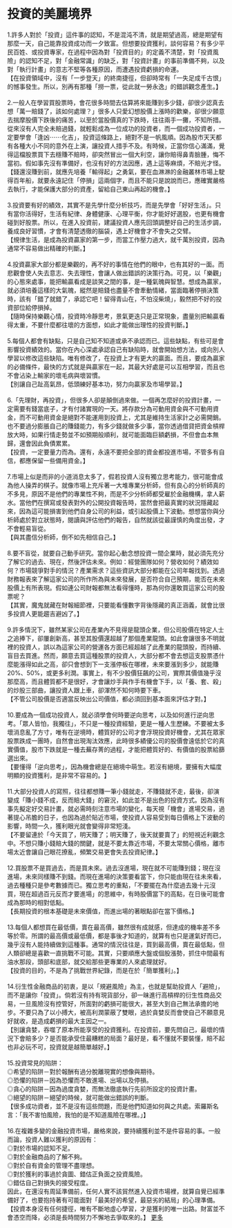 # 投資的美麗境界


<div id="id_590e9b601af5a8920810708" class="text_exposed_root text_exposed"><span>1.許多人對於「投資」這件事的認知，不是混沌不清，就</span><wbr><span class="word_break"></span><span>是期望過高，總是期望有那麼一天，自己能靠投資成功而一</span><wbr><span class="word_break"></span><span>夕致富。但想要投資獲利，談何容易？有多少平民百姓、或</span><wbr><span class="word_break"></span><span>投資專家，在過程中因為對「投資目的」的定義不清楚，對</span><wbr><span class="word_break"></span><span>「投資風險」的認知不足，對「金融常識」的缺乏，對「投</span><wbr><span class="word_break"></span><span>資計畫」的事前準備不夠，以及對「執行計畫」的意志不堅</span><wbr><span class="word_break"></span>等各種原因，而遭遇投資虧損的命運。<br><span> 【在投資領域中，沒有「一步登天」的終南捷徑，但卻時常</span><wbr><span class="word_break"></span><span>有「一失足成千古恨」的憾事發生。所以，別再有那種「撈</span><wbr><span class="word_break"></span>一票，從此就一勞永逸」的錯誤觀念產生。】<br> <br><span> 2.一般人在學習買股票時，會花很多時間去估算將來能賺</span><wbr><span class="word_break"></span><span>到多少錢，卻很少認真去想「萬一賠錢了，該如何處理？」</span><wbr><span class="word_break"></span><span>很多人只愛幻想股價上漲時的歡樂，卻很少願意去揣摩股價</span><wbr><span class="word_break"></span><span>下跌後的痛苦，以至於當股價真的下跌時，往往兩手一攤，</span><wbr><span class="word_break"></span><span>不知所措。從來沒有人完全未賠過錢，就輕鬆成為一位成功</span><wbr><span class="word_break"></span>的投資者，而一個成功投資者，一定要學會「逢凶<span class="text_exposed_hide">⋯⋯</span><span class="text_exposed_show"><span>化吉」，投資這條路上，絕對不是一帆風順。因為股市天天</span><wbr><span class="word_break"></span><span>都有各種大小不同的意外在上演，讓投資人措手不及。有時</span><wbr><span class="word_break"></span><span>候，正當你信心滿滿，覺得這檔股票買下去穩賺不賠時，卻</span><wbr><span class="word_break"></span><span>突然冒出一個大利空，讓你賠得鼻青臉腫，悔不當初。假如</span><wbr><span class="word_break"></span><span>事先沒有準備好，也沒有好的方法因應，遇上這等麻煩，不</span><wbr><span class="word_break"></span>賠光才怪。<br><span> 【錢還沒賺到前，就應先培養「輸得起」之勇氣，要在血淋</span><wbr><span class="word_break"></span><span>淋的金融叢林市場上駛得百年船，就要永遠記住「停損」這</span><wbr><span class="word_break"></span><span>兩個字，而且不能只是說說而已，應確實嚴格去執行，才能</span><wbr><span class="word_break"></span>保護大部分的資產，留給自己東山再起的機會。】<br> <br><span> 3.投資要有好的績效，其實不是先學什麼分析技巧，而是</span><wbr><span class="word_break"></span><span>先學會「好好生活」。只有當你活得好，生活有紀律、身體</span><wbr><span class="word_break"></span><span>健康、心理平衡，你才能好好選股，也更有機會碰到好股票</span><wbr><span class="word_break"></span><span>。所以，在進入投資前，建議投資人應先回頭調整好自己的</span><wbr><span class="word_break"></span><span>生活步調，養成良好習慣，才會有清楚透徹的腦袋，遇上好</span><wbr><span class="word_break"></span>機會才不會失之交臂。<br><span> 【規律生活，是成為投資贏家的第一步，而當工作壓力過大</span><wbr><span class="word_break"></span>，就千萬別投資，因為通常不容易做出精確的判斷。】<br> <br><span> 4.投資贏家大部分都是樂觀的，再不好的事情在他們的眼</span><wbr><span class="word_break"></span><span>中，也有其好的一面。而悲觀會使人失去意志、失去理性，</span><wbr><span class="word_break"></span><span>會讓人做出錯誤的決策行為。可見，以「樂觀」的心態來處</span><wbr><span class="word_break"></span><span>事，能把輸贏看成是談笑之間的事，是一種氣魄與智慧。想</span><wbr><span class="word_break"></span><span>成為贏家，就必須培養這樣的大氣魄，縱然是賠錢也盡量不</span><wbr><span class="word_break"></span><span>會牽動情緒，當面臨著停損決策時，該有「錯了就錯了，承</span><wbr><span class="word_break"></span><span>認它吧！留得青山在，不怕沒柴燒」，毅然把不好的投資部</span><wbr><span class="word_break"></span>位給停損掉。<br><span> 【隨時保持樂觀心情，投資時冷靜思考，景氣更迭只是正常</span><wbr><span class="word_break"></span><span>現象，盡量別把輸贏看得太重，不要什麼都往壞的方面想，</span><wbr><span class="word_break"></span>如此才能做出理性的投資判斷。】<br> <br><span> 5.每個人都會有缺點，只是自己知不知道或承不承認而已</span><wbr><span class="word_break"></span><span>。這些缺點，有些可是會影響投資績效的。當你在內心深處</span><wbr><span class="word_break"></span><span>承認自己有缺陷時，就會開始想方法，或向別人學習以修改</span><wbr><span class="word_break"></span><span>這些缺陷。唯有修改了，在投資上才有更大的贏面。而且，</span><wbr><span class="word_break"></span><span>要成為贏家的必備條件，最快的方式就是與贏家在一起，其</span><wbr><span class="word_break"></span><span>最大好處是可以互相學習，而且也不會沾染上輸家的壞毛病</span><wbr><span class="word_break"></span>與壞習慣。<br><span> 【別讓自己趾高氣昂，低頭練好基本功，努力向贏家及市場</span><wbr><span class="word_break"></span>學習。】<br> <br><span> 6.「先理財，再投資」，但很多人卻是顛倒過來做。一個</span><wbr><span class="word_break"></span><span>再怎麼好的投資計畫，一定需要有錢當底子，才有付諸實現</span><wbr><span class="word_break"></span><span>的一天。將存款分為可動用資金與不可動用資金，而不可動</span><wbr><span class="word_break"></span><span>用資金是絕對不能運用到投資上，尤其是維持生活家計之必</span><wbr><span class="word_break"></span><span>需開銷。也不要過分膨脹自己的賺錢能力，有多少錢就做多</span><wbr><span class="word_break"></span><span>少事，當你透過借貸把資金槓桿放大時，如果行情走勢並不</span><wbr><span class="word_break"></span><span>如預期般順利，就可能面臨巨額虧損，不但會血本無歸，還</span><wbr><span class="word_break"></span>會因此負債累累。<br><span> 【投資，一定要量力而為。還有，永遠不要把全部的資金都</span><wbr><span class="word_break"></span>投進市場，不管多有自信，都應保留一些備用資金。】<br> <br><span> 7.市場上似是而非的小道消息太多了，假若投資人沒有獨</span><wbr><span class="word_break"></span><span>立思考能力，很可能會成為他人操弄的棋子。就像市場上充</span><wbr><span class="word_break"></span><span>斥著一大堆專業分析師，但有良心的分析師真的不多見，原</span><wbr><span class="word_break"></span><span>因不是他們的專業性不夠，而是不少分析師都受雇於金融機</span><wbr><span class="word_break"></span><span>構，拿人薪水。當他們在撰寫或發表對外的公開投資報告時</span><wbr><span class="word_break"></span><span>，當然會把最真實的狀況隱藏起來，因為這可能損害到他們</span><wbr><span class="word_break"></span><span>自身公司的利益，或引起股價上下波動。想想當你與分析師</span><wbr><span class="word_break"></span><span>處於對立狀態時，閱讀與評估他們的報告，自然就該從最謹</span><wbr><span class="word_break"></span>慎的角度出發，才不會輕易盲從。<br> 【與其盡信分析師，倒不如先相信自己。】<br> <br><span> 8.要不盲從，就要自己動手研究。當你起心動念想投資一</span><wbr><span class="word_break"></span><span>間企業時，就必須先充分了解它的過去、現在，然後評估未</span><wbr><span class="word_break"></span><span>來。例如：經營團隊如何？營收如何？績效如何？市場競爭</span><wbr><span class="word_break"></span><span>對手的情況？產業需求？這些資訊大部分都能在公司年報找</span><wbr><span class="word_break"></span><span>到。透過財務報表來了解這家公司的所作所為與未來發展，</span><wbr><span class="word_break"></span><span>是否符合自己預期，能否在未來股價上有所表現。假如連公</span><wbr><span class="word_break"></span><span>司財報都無法看得懂時，那為何你還敢買這家公司的股票呢</span><wbr><span class="word_break"></span>？<br><span> 【其實，魔鬼就藏在財報細節裡，只要能看懂數字背後隱藏</span><wbr><span class="word_break"></span>的真正涵義，就會比很多投資人更能趨吉避凶了。】<br> <br><span> 9.許多情況下，雖然某家公司在產業內不見得是龍頭企業</span><wbr><span class="word_break"></span><span>，但公司股價在特定人士之追捧下，卻屢創新高，甚至其股</span><wbr><span class="word_break"></span><span>價還超越了那個產業龍頭。如此會讓很多不明就裡的投資人</span><wbr><span class="word_break"></span><span>，誤以為這家公司的營運各方面已經超越了此產業的龍頭股</span><wbr><span class="word_break"></span><span>，而持續、盲目去買進。然而，願意去買這種股票的投資人</span><wbr><span class="word_break"></span><span>，大部分都不會去想這支股票憑什麼能漲得如此之高，卻只</span><wbr><span class="word_break"></span><span>會想到下一支漲停板在哪裡，未來要漲到多少，就能賺20</span><wbr><span class="word_break"></span><span>%、50%，或更多利潤。事實上，有不少股價狂飆的公司</span><wbr><span class="word_break"></span><span>，實際其價值幾乎沒那麼高，而且體質都不是很好，才會讓</span><wbr><span class="word_break"></span><span>炒手與作手有機會下手，以「養、套、殺」的炒股三部曲，</span><wbr><span class="word_break"></span>讓投資人跟上車，卻渾然不知何時要下車。<br><span> 【不管公司股價是否適當反映出公司價值，都必須回到基本</span><wbr><span class="word_break"></span>面來評估才對。】<br> <br><span> 10.要成為一個成功投資人，就必須學會何時要逆向思考</span><wbr><span class="word_break"></span><span>，以及如何進行逆向思考。「眾人皆怕，我獨往」，不只是</span><wbr><span class="word_break"></span><span>一種投資經驗，更是一種人生歷練。不要被太多壞消息亂了</span><wbr><span class="word_break"></span><span>方寸，唯有在逆境時，體質好的公司才會浮現投資好機會，</span><wbr><span class="word_break"></span><span>尤其在眾家股票跌成一團時，自然會出現淘汰效應，此時很</span><wbr><span class="word_break"></span><span>多績優公司的股價會遠低於它的真實價值，股市下跌就是一</span><wbr><span class="word_break"></span><span>種去蕪存菁的過程，才能把體質好的、有價值的股票給篩選</span><wbr><span class="word_break"></span>出來。<br><span> 【要懂得「逆向思考」，因為機會總是在絕境中萌生。若沒</span><wbr><span class="word_break"></span><span>有絕境，要擁有大幅度明顯的投資獲利，是非常不容易的。</span><wbr><span class="word_break"></span>】<br> <br><span> 11.大部分投資人的寫照，往往都想賺一筆小錢就走，不</span><wbr><span class="word_break"></span><span>賺錢就不走，最後，卻演變成「賺小錢不成，反而賠大錢」</span><wbr><span class="word_break"></span><span>的窘況，如此並不是出色的投資方式。因為沒有事先擬定好</span><wbr><span class="word_break"></span><span>交易計畫，就必需時刻注意市場的變化，每天視「機會」進</span><wbr><span class="word_break"></span><span>場交易，過著提心吊膽的日子，也因為過於貼近市場，使投</span><wbr><span class="word_break"></span><span>資人容易受到每日價格上下波動的影響，時間一久，獲利眼</span><wbr><span class="word_break"></span>光就會變得非常短淺。<br><span> 【不要留連於「今天買了，明天賺了；明天賺了，後天就要</span><wbr><span class="word_break"></span><span>賣了」的短視近利觀念中。不想只賺小錢賠大錢的關鍵，就</span><wbr><span class="word_break"></span><span>是不要太靠近市場，不要太常關心價格，離市場太近會讓自</span><wbr><span class="word_break"></span>己眼花撩亂，頻繁交易更會失去投資紀律。】<br> <br><span> 12.買股票不是買過去，而是買未來。過去沒進場，現在</span><wbr><span class="word_break"></span><span>就不可能賺到錢；現在沒進場，未來同樣賺不到錢。而現在</span><wbr><span class="word_break"></span><span>進場的決策要看當下，你只能由現在往未來看，過去種種只</span><wbr><span class="word_break"></span><span>是參考數據而已。獨立思考的重點，「不要擺在為什麼過去</span><wbr><span class="word_break"></span><span>幾十元沒買，現在超過百元反而才要進場」的思維中，有時</span><wbr><span class="word_break"></span>股價當下的高點，在日後可能會成為那時的相對低點。<br><span> 【長期投資的根本基礎是未來價值，而進出場的著眼點卻在</span><wbr><span class="word_break"></span>當下價格。】<br> <br><span> 13.每個人都想買在最低價，賣在最高價，雖然很有成就</span><wbr><span class="word_break"></span><span>感，但達成的機率差不多等於零。所謂的最高價或最低價，</span><wbr><span class="word_break"></span><span>都是事後才知道的，就算有也只是運氣好而已，幾乎沒有人</span><wbr><span class="word_break"></span><span>能持續做到這種事。通常的情況往往是，買到最高價，賣在</span><wbr><span class="word_break"></span><span>最低點，但人類卻總是喜歡一直挑戰不可能。其實，只要順</span><wbr><span class="word_break"></span><span>應大盤或個股漲勢，抓住中間最有油水那段，頭部和底部，</span><wbr><span class="word_break"></span>就交給那些更專業的人來處理就好。<br><span> 【投資的目的，不是為了挑戰世界紀錄，而是在於「簡單獲</span><wbr><span class="word_break"></span>利」。】<br> <br><span> 14.衍生性金融商品的初衷，是以「規避風險」為主，也</span><wbr><span class="word_break"></span><span>就是幫助投資人「避險」，而不是讓你「投資」。倘若沒有</span><wbr><span class="word_break"></span><span>持有現貨部分，卻一昧進行高槓桿的衍生性商品交易，一旦</span><wbr><span class="word_break"></span><span>風險沒有控管好，所面對的虧損可能很大，甚至大到自己無</span><wbr><span class="word_break"></span><span>法承擔的地步。不要只為了以小搏大，被高利潤蒙蔽了雙眼</span><wbr><span class="word_break"></span><span>，過於貪婪反而會使自己不願意見好就收，是造成虧損的最</span><wbr><span class="word_break"></span>大主因之一。<br><span> 【別讓貪婪，吞噬了原本所能享受的投資獲利。在投資前，</span><wbr><span class="word_break"></span><span>要先問自己，最壞的情況下會賠多少？是否能承受住最糟糕</span><wbr><span class="word_break"></span><span>的局面？最好是，看不懂就不要裝懂，賠不起也非必玩不可</span><wbr><span class="word_break"></span>，投資就是越簡單越好。】<br> <br> 15.投資常見的陷阱：<br> ◎希望的陷阱－對於報酬有過分脫離現實的想像與期待。<br> ◎恐懼的陷阱－因為恐懼而不敢進場、出場以及停損。<br><span> ◎貪心的陷阱－因為過度貪婪，而無法徹底執行先前所設定</span><wbr><span class="word_break"></span>的投資計畫。<br> ◎絕望的陷阱－絕望的時候，就可能做出錯誤的判斷。<br><span> 【很多成功資者，並不是沒有這些問題，而是他們知道如何</span><wbr><span class="word_break"></span><span>與之共處。索羅斯名言：「我不害怕風險，我怕的是不知道</span><wbr><span class="word_break"></span>風險在哪裡。」】<br> <br><span> 16.在複雜多變的金融投資市場，嚴格來說，要持續獲利</span><wbr><span class="word_break"></span>並不是件容易的事。一般而論，投資人難以獲利的原因有：<br> ◎對於市場的認知不足。<br> ◎對於金融商品的了解不夠。<br> ◎對於自有資金的管理不盡理想。<br> ◎對於獲利的事過於貪圖、錯估正負面之投資風險。<br> ◎錯估自己對損失的接受程度。<br><span> 因此，在還沒有周延準備前，任何人實不該貿然進入投資市</span><wbr><span class="word_break"></span><span>場裡，就算自覺已經準備好了，也要抱持著有可能面對「最</span><wbr><span class="word_break"></span>美好的希望，最惡劣的結局」的心理準備。<br><span> 【投資本身沒有任何捷徑，唯有不斷地虛心學習，才是獲利</span><wbr><span class="word_break"></span><span>的唯一出路。財富並不會憑空而降，必須是長時間努力不懈</span><wbr><span class="word_break"></span>地去爭取來的。】</span><span class="text_exposed_hide"> <span class="text_exposed_link"><a class="see_more_link" data-interaction-root-id="_24_q" onclick="var func = function(e) { e.preventDefault(); }; var parent = Parent.byClass(this, &quot;text_exposed_root&quot;); if (parent &amp;&amp; parent.getAttribute(&quot;id&quot;) == &quot;id_590e9b601af5a8920810708&quot;) { CSS.addClass(parent, &quot;text_exposed&quot;); Arbiter.inform(&quot;reflow&quot;); }; func(event); " href="#" data-ft="{&quot;tn&quot;:&quot;e&quot;}" role="button"><span class="see_more_link_inner">更多</span></a></span></span></div>